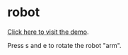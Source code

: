 # robot
[Click here to visit the demo](codedmitry.github.io/webgl_robot). 

Press s and e to rotate the robot "arm".
